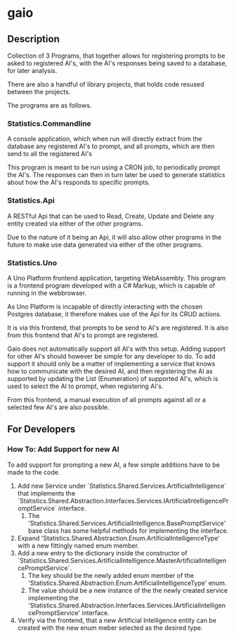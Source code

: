 # gaio

## Description

Collection of 3 Programs, that together allows for registering prompts to be asked to registered AI's, with the AI's responses being saved to a database, for later analysis.

There are also a handful of library projects, that holds code resused between the projects.

The programs are as follows.

### Statistics.Commandline

A console application, which when run will directly extract from the database any registered AI's to prompt, and all prompts, which are then send to all the registered AI's

This program is meant to be run using a CRON job, to periodically prompt the AI's.
The responses can then in turn later be used to generate statistics about how the AI's responds to specific prompts.

### Statistics.Api

A RESTful Api that can be used to Read, Create, Update and Delete any entity created via either of the other programs.

Due to the nature of it being an Api, it will also allow other programs in the future to make use data generated via either of the other programs.

### Statistics.Uno

A Uno Platform frontend application, targeting WebAssembly.
This program is a frontend program developed with a C# Markup, which is capable of running in the webbrowser.

As Uno Platform is incapable of directly interacting with the chosen Postgres database, it therefore makes use of the Api for its CRUD actions.

It is via this frontend, that prompts to be send to AI's are registered.
It is also from this frontend that AI's to prompt are registered.

Gaio does not automatically support all AI's with this setup.
Adding support for other AI's should however be simple for any developer to do.
To add support it should only be a matter of implementing a service that knows how to communicate with the desired AI, and then registering the AI as supported by updating the List (Enumeration) of supported AI's, which is used to select the AI to prompt, when registering AI's.

From this frontend, a manual execution of all prompts against all or a selected few AI's are also possible.

## For Developers

### How To: Add Support for new AI

To add support for prompting a new AI, a few simple additions have to be made to the code.

1. Add new Service under ´Statistics.Shared.Services.ArtificialIntelligence´ that implements the ´Statistics.Shared.Abstraction.Interfaces.Services.IArtificialIntelligencePromptService´ interface.
    1. The 'Statistics.Shared.Services.ArtificialIntelligence.BasePromptService' base class has some helpful methods for implementing the interface.
2. Expand 'Statistics.Shared.Abstraction.Enum.ArtificialIntelligenceType' with a new fittingly named enum member.
3. Add a new entry to the dictionary inside the constructor of ´Statistics.Shared.Services.ArtificialIntelligence.MasterArtificialIntelligencePromptService´.
    1. The key should be the newly added enum member of the 'Statistics.Shared.Abstraction.Enum.ArtificialIntelligenceType' enum.
    2. The value should be a new instance of the the newly created service implementing the 'Statistics.Shared.Abstraction.Interfaces.Services.IArtificialIntelligencePromptService' interface.
4. Verify via the frontend, that a new Artificial Intelligence entity can be created with the new enum meber selected as the desired type.
